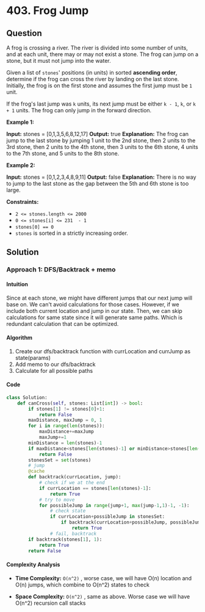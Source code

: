 # 403. Frog Jump

## Question

A frog is crossing a river. The river is divided into some number of units, and at each unit, there may or may not exist a stone. The frog can jump on a stone, but it must not jump into the water.

Given a list of  `stones`' positions (in units) in sorted  **ascending order**, determine if the frog can cross the river by landing on the last stone. Initially, the frog is on the first stone and assumes the first jump must be  `1`  unit.

If the frog's last jump was  `k`  units, its next jump must be either  `k - 1`,  `k`, or  `k + 1`  units. The frog can only jump in the forward direction.

**Example 1:**

**Input:** stones = [0,1,3,5,6,8,12,17]
**Output:** true
**Explanation:** The frog can jump to the last stone by jumping 1 unit to the 2nd stone, then 2 units to the 3rd stone, then 2 units to the 4th stone, then 3 units to the 6th stone, 4 units to the 7th stone, and 5 units to the 8th stone.

**Example 2:**

**Input:** stones = [0,1,2,3,4,8,9,11]
**Output:** false
**Explanation:** There is no way to jump to the last stone as the gap between the 5th and 6th stone is too large.

**Constraints:**

- `2 <= stones.length <= 2000`
- `0 <= stones[i] <= 231  - 1`
- `stones[0] == 0`
- `stones` is sorted in a strictly increasing order.

## Solution

### Approach 1: DFS/Backtrack + memo

#### Intuition

Since at each stone, we might have different jumps that our next jump will base on. We can't avoid calculations for those cases.
However, if we include both current location and jump in our state. Then, we can skip calculations for same state since it will generate same paths. Which is redundant calculation that can be optimized.

#### Algorithm

1. Create our dfs/backtrack function with currLocation and currJump as state(params)
2. Add memo to our dfs/backtrack
3. Calculate for all possible paths

#### Code

```python
class Solution:
    def canCross(self, stones: List[int]) -> bool:
        if stones[1] != stones[0]+1:
            return False
        maxDistance, maxJump = 0, 1
        for i in range(len(stones)):
            maxDistance+=maxJump
            maxJump+=1
        minDistance = len(stones)-1
        if maxDistance<stones[len(stones)-1] or minDistance>stones[len(stones)-1]:
            return False
        stonesSet = set(stones)
        # jump
        @cache
        def backtrack(currLocation, jump):
            # check if we at the end
            if currLocation == stones[len(stones)-1]:
                return True
            # try to move
            for possibleJump in range(jump+1, max(jump-1,1)-1, -1):
                # check state
                if currLocation+possibleJump in stonesSet:
                    if backtrack(currLocation+possibleJump, possibleJump):
                        return True
                # fail, backtrack
        if backtrack(stones[1], 1):
            return True
        return False
```

#### Complexity Analysis

- **Time Complexity:**  `O(n^2)` , worse case, we will have O(n) location and O(n) jumps, which combine to O(n^2) states to check

- **Space Complexity:**  `O(n^2)` , same as above. Worse case we will have O(n^2) recursion call stacks
